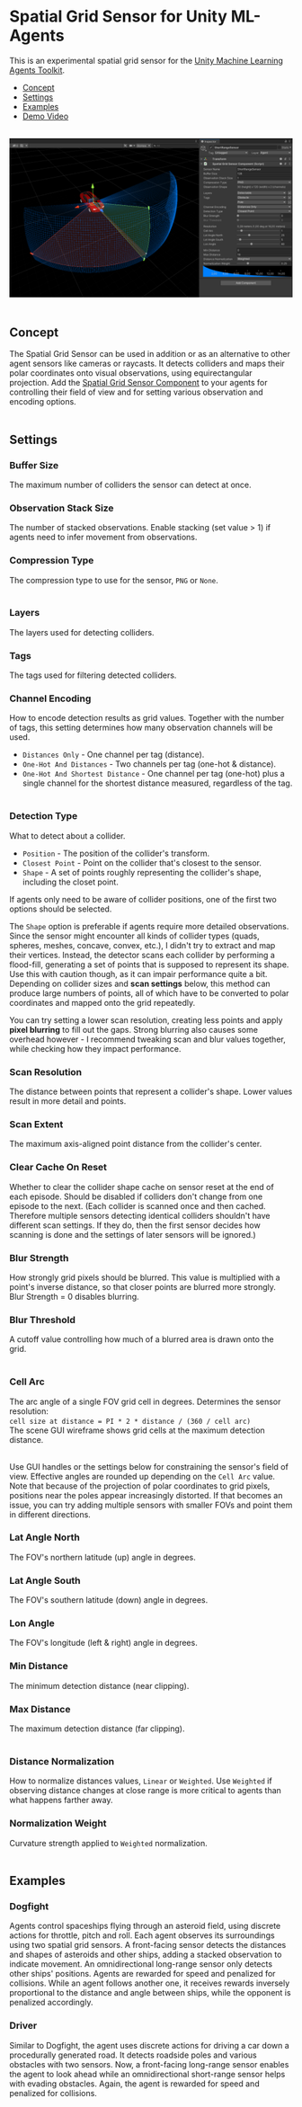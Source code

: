 
# Spatial Grid Sensor for Unity ML-Agents
This is an experimental spatial grid sensor for the [Unity Machine Learning Agents Toolkit](https://github.com/Unity-Technologies/ml-agents). 

* [Concept](#Concept)  
* [Settings](#Settings)
* [Examples](#Examples)
* [Demo Video](https://youtu.be/9-VKcoASSX0)
<br/><br/>

![Overview](Sensor.png)
<br/><br/>

## Concept

The Spatial Grid Sensor can be used in addition or as an alternative to other agent sensors like cameras or raycasts. It detects colliders and maps their polar coordinates onto visual observations, using equirectangular projection. Add the [Spatial Grid Sensor Component](https://github.com/mbaske/grid-sensor/tree/master/Assets/Scripts/Sensors/SpatialGridSensor/SpatialGridSensorComponent.cs) to your agents for controlling their field of view and for setting various observation and encoding options.
<br/><br/>

## Settings 

### Buffer Size

The maximum number of colliders the sensor can detect at once.

### Observation Stack Size

The number of stacked observations. Enable stacking (set value > 1) if agents need to infer movement from observations.

### Compression Type

The compression type to use for the sensor, `PNG` or `None`.
<br/><br/>

### Layers

The layers used for detecting colliders.

### Tags

The tags used for filtering detected colliders.

### Channel Encoding

How to encode detection results as grid values. Together with the number of tags, this setting determines how many observation channels will be used.
- `Distances Only` - One channel per tag (distance).
- `One-Hot And Distances` - Two channels per tag (one-hot & distance).
- `One-Hot And Shortest Distance` - One channel per tag (one-hot) plus a single channel for the shortest distance measured, regardless of the tag.
<br/><br/>

### Detection Type

What to detect about a collider.
- `Position` - The position of the collider's transform.
- `Closest Point` - Point on the collider that's closest to the sensor.  
- `Shape` - A set of points roughly representing the collider's shape, including the closet point. 

If agents only need to be aware of collider positions, one of the first two options should be selected. 

The `Shape` option is preferable if agents require more detailed observations. Since the sensor might encounter all kinds of collider types (quads, spheres, meshes, concave, convex, etc.), I didn't try to extract and map their vertices. Instead, the detector scans each collider by performing a flood-fill, generating a set of points that is supposed to represent its shape. Use this with caution though, as it can impair performance quite a bit. Depending on collider sizes and **scan settings** below, this method can produce large numbers of points, all of which have to be converted to polar coordinates and mapped onto the grid repeatedly.

You can try setting a lower scan resolution, creating less points and apply **pixel blurring** to fill out the gaps. Strong blurring also causes some overhead however - I recommend tweaking scan and blur values together, while checking how they impact performance.

### Scan Resolution

The distance between points that represent a collider's shape. Lower values result in more detail and points.

### Scan Extent

The maximum axis-aligned point distance from the collider's center.

### Clear Cache On Reset

Whether to clear the collider shape cache on sensor reset at the end of each episode. Should be disabled if colliders don't change from one episode to the next. (Each collider is scanned once and then cached. Therefore multiple sensors detecting identical colliders shouldn't have different scan settings. If they do, then the first sensor decides how scanning is done and the settings of later sensors will be ignored.)

### Blur Strength

How strongly grid pixels should be blurred. This value is multiplied with a point's inverse distance, so that closer points are blurred more strongly. Blur Strength = 0 disables blurring.

### Blur Threshold

A cutoff value controlling how much of a blurred area is drawn onto the grid.
<br/><br/>

### Cell Arc

The arc angle of a single FOV grid cell in degrees. Determines the sensor resolution:  
`cell size at distance = PI * 2 * distance / (360 / cell arc)`  
The scene GUI wireframe shows grid cells at the maximum detection distance.
<br/><br/>

Use GUI handles or the settings below for constraining the sensor's field of view. Effective angles are rounded up depending on the `Cell Arc` value. Note that because of the projection of polar coordinates to grid pixels, positions near the poles appear increasingly distorted. If that becomes an issue, you can try adding multiple sensors with smaller FOVs and point them in different directions.

### Lat Angle North

The FOV's northern latitude (up) angle in degrees.

### Lat Angle South

The FOV's southern latitude (down) angle in degrees.

### Lon Angle

The FOV's longitude (left & right) angle in degrees.

### Min Distance

The minimum detection distance (near clipping).

### Max Distance

The maximum detection distance (far clipping).
<br/><br/>

### Distance Normalization

How to normalize distances values, `Linear` or `Weighted`. Use `Weighted` if observing distance changes at close range is more critical to agents than what happens farther away.

### Normalization Weight

Curvature strength applied to `Weighted` normalization.
<br/><br/>

## Examples

### Dogfight

Agents control spaceships flying through an asteroid field, using discrete actions for throttle, pitch and roll. Each agent observes its surroundings using two spatial grid sensors. A front-facing sensor detects the distances and shapes of asteroids and other ships, adding a stacked observation to indicate movement. An omnidirectional long-range sensor only detects other ships' positions. Agents are rewarded for speed and penalized for collisions. While an agent follows another one, it receives rewards inversely proportional to the distance and angle between ships, while the opponent is penalized accordingly.

### Driver

Similar to Dogfight, the agent uses discrete actions for driving a car down a procedurally generated road. It detects roadside poles and various obstacles with two sensors. Now, a front-facing long-range sensor enables the agent to look ahead while an omnidirectional short-range sensor helps with evading obstacles. Again, the agent is rewarded for speed and penalized for collisions.

